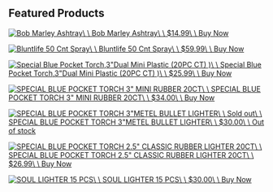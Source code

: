 ## Featured Products

[![Bob Marley Ashtray](https://d2j6dbq0eux0bg.cloudfront.net/images/89304291/3749713201.jpg)\\
\\
Bob Marley Ashtray\\
\\
$14.99\\
\\
Buy Now](https://mrawholesale.com/products/Bob-Marley-Ashtray-p572678621)

[![Bluntlife 50 Cnt Spray](https://d2j6dbq0eux0bg.cloudfront.net/images/89304291/3749713186.jpg)\\
\\
Bluntlife 50 Cnt Spray\\
\\
$59.99\\
\\
Buy Now](https://mrawholesale.com/products/Bluntlife-50-Cnt-Spray-p572679345)

[![Special Blue Pocket Torch,3&quot;Dual Mini Plastic (20PC CT) )](https://d2j6dbq0eux0bg.cloudfront.net/images/89304291/3954240573.png)\\
\\
Special Blue Pocket Torch,3"Dual Mini Plastic (20PC CT) )\\
\\
$25.99\\
\\
Buy Now](https://mrawholesale.com/products/Special-Blue-Pocket-Torch-3-Dual-Mini-Plastic-20PC-CT-p572907833)

[![SPECIAL BLUE POCKET TORCH 3&quot; MINI RUBBER 20CT](https://d2j6dbq0eux0bg.cloudfront.net/images/89304291/3954233824.png)\\
\\
SPECIAL BLUE POCKET TORCH 3" MINI RUBBER 20CT\\
\\
$34.00\\
\\
Buy Now](https://mrawholesale.com/products/SPECIAL-BLUE-POCKET-TORCH-3-MINI-RUBBER-20CT-p572907849)

[![SPECIAL BLUE POCKET TORCH 3&quot;METEL BULLET LIGHTER](https://d2j6dbq0eux0bg.cloudfront.net/images/89304291/3954223440.png)\\
\\
Sold out\\
\\
SPECIAL BLUE POCKET TORCH 3"METEL BULLET LIGHTER\\
\\
$30.00\\
\\
Out of stock](https://mrawholesale.com/products/SPECIAL-BLUE-POCKET-TORCH-3-METEL-BULLET-LIGHTER-p572908371)

[![SPECIAL BLUE POCKET TORCH 2.5&quot; CLASSIC RUBBER LIGHTER 20CT](https://d2j6dbq0eux0bg.cloudfront.net/images/89304291/3954223651.png)\\
\\
SPECIAL BLUE POCKET TORCH 2.5" CLASSIC RUBBER LIGHTER 20CT\\
\\
$26.99\\
\\
Buy Now](https://mrawholesale.com/products/SPECIAL-BLUE-POCKET-TORCH-2-5-CLASSIC-RUBBER-LIGHTER-20CT-p572907865)

[![SOUL LIGHTER 15 PCS](https://d2j6dbq0eux0bg.cloudfront.net/images/89304291/3749720767.jpg)\\
\\
SOUL LIGHTER 15 PCS\\
\\
$30.00\\
\\
Buy Now](https://mrawholesale.com/products/SOUL-LIGHTER-15-PCS-p572919465)